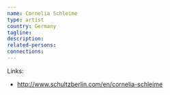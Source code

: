 ```yaml
---
name: Cornelia Schleime
type: artist
country: Germany
tagline:
description:
related-persons:
connections:
---
```

Links:
* <http://www.schultzberlin.com/en/cornelia-schleime>
